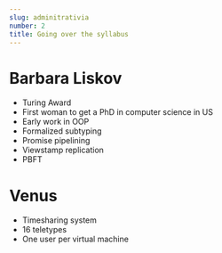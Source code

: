 ```yaml
---
slug: adminitrativia
number: 2
title: Going over the syllabus
---
```


Barbara Liskov
==============

  * Turing Award
  * First woman to get a PhD in computer science in US
  * Early work in OOP
  * Formalized subtyping
  * Promise pipelining
  * Viewstamp replication
  * PBFT

Venus
=====

  * Timesharing system
  * 16 teletypes
  * One user per virtual machine
